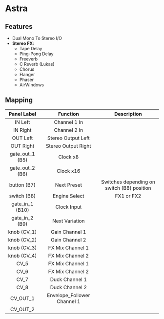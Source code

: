 # Astra

## Features

- Dual Mono To Stereo I/O
- **Stereo FX**:
  - Tape Delay
  - Ping-Pong Delay
  - Freeverb
  - C Reverb (Lukas)
  - Chorus
  - Flanger
  - Phaser
  - AirWindows

## Mapping

|   Panel Label   |          Function           |                Description                 |
| :-------------: | :-------------------------: | :----------------------------------------: |
|     IN Left     |        Channel 1 In         |                                            |
|    IN Right     |        Channel 2 In         |                                            |
|    OUT Left     |     Stereo Output Left      |                                            |
|    OUT Right    |     Stereo Output Right     |                                            |
| gate_out_1 (B5) |          Clock x8           |                                            |
| gate_out_2 (B6) |          Clock x16          |                                            |
|   button (B7)   |         Next Preset         | Switches depending on switch (B8) position |
|   switch (B8)   |        Engine Select        |                 FX1 or FX2                 |
| gate_in_1 (B10) |         Clock Input         |                                            |
| gate_in_2 (B9)  |       Next Variation        |                                            |
|   knob (CV_1)   |       Gain Channel 1        |                                            |
|   knob (CV_2)   |       Gain Channel 2        |                                            |
|   knob (CV_3)   |      FX Mix Channel 1       |                                            |
|   knob (CV_4)   |      FX Mix Channel 2       |                                            |
|      CV_5       |      FX Mix Channel 1       |                                            |
|      CV_6       |      FX Mix Channel 2       |                                            |
|      CV_7       |       Duck Channel 1        |                                            |
|      CV_8       |       Duck Channel 2        |                                            |
|    CV_OUT_1     | Envelope_Follower Channel 1 |                                            |
|    CV_OUT_2     |                             |                                            |
